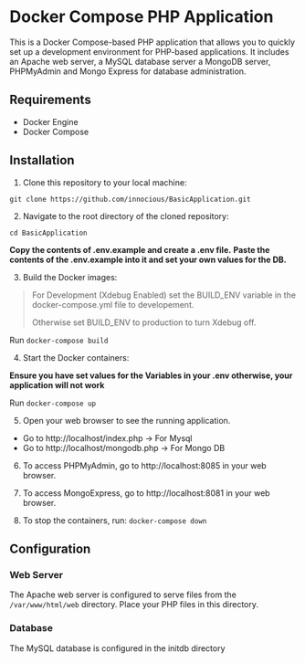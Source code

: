 # Docker Compose PHP Application

This is a Docker Compose-based PHP application that allows you to quickly set up a development environment for PHP-based applications. It includes an Apache web server, a MySQL database server a MongoDB server, PHPMyAdmin and Mongo Express for database administration.

## Requirements

- Docker Engine
- Docker Compose

## Installation

1. Clone this repository to your local machine:

`git clone https://github.com/innocious/BasicApplication.git`

2. Navigate to the root directory of the cloned repository:

`cd BasicApplication`

**Copy the contents of .env.example and create a .env file.** 
**Paste the contents of the .env.example into it and set your own values for the DB.**


3. Build the Docker images:
 
> For Development (Xdebug Enabled) set the BUILD_ENV variable in the docker-compose.yml file to developement.
> 
> Otherwise set BUILD_ENV to production to turn Xdebug off.


Run `docker-compose build`

4. Start the Docker containers:

**Ensure you have set values for the Variables in your .env otherwise, your application will not work**

Run `docker-compose up`

5. Open your web browser to see the running application.
- Go to http://localhost/index.php -> For Mysql
- Go to http://localhost/mongodb.php -> For Mongo DB

6. To access PHPMyAdmin, go to http://localhost:8085 in your web browser.

7. To access MongoExpress, go to http://localhost:8081 in your web browser.

8. To stop the containers, run: `docker-compose down`


## Configuration

### Web Server

The Apache web server is configured to serve files from the `/var/www/html/web` directory. Place your PHP files in this directory.

### Database

The MySQL database is configured in the initdb directory